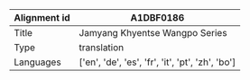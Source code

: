 |Alignment id | A1DBF0186
| --- | --- 
|Title | Jamyang Khyentse Wangpo Series 
|Type | translation
|Languages | ['en', 'de', 'es', 'fr', 'it', 'pt', 'zh', 'bo']